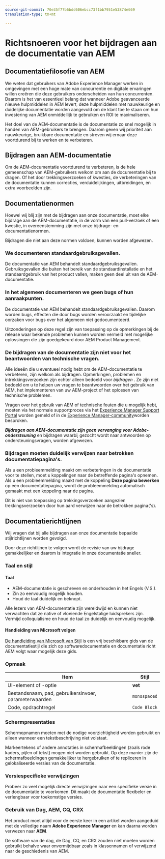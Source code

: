 ```yaml
---
source-git-commit: 70e35f77b6bdd606ebcc73f1bb7951e53874e669
translation-type: tm+mt

---
```

# Richtsnoeren voor het bijdragen aan de documentatie van AEM

## Documentatiefilosofie van AEM

We weten dat gebruikers van Adobe Experience Manager werken in omgevingen met een hoge mate van concurrentie en digitale ervaringen willen creëren die deze gebruikers onderscheiden van hun concurrenten. Daarom is het van essentieel belang dat wanneer Adobe geavanceerde nieuwe hulpmiddelen in AEM levert, deze hulpmiddelen met nauwkeurige en duidelijke documentatie worden aangevuld om de klant toe te staan om hun investering van AEM onmiddellijk te gebruiken en ROI te maximaliseren.

Het doel van de AEM-documentatie is de documentatie zo snel mogelijk in handen van AEM-gebruikers te brengen. Daarom geven wij prioriteit aan nauwkeurige, bruikbare documentatie en streven wij ernaar deze voortdurend bij te werken en te verbeteren.

## Bijdragen aan AEM-documentatie

Om de AEM-documentatie voortdurend te verbeteren, is de hele gemeenschap van AEM-gebruikers welkom om aan de documentatie bij te dragen. Of het door trekkingsverzoeken of kwesties, de verbeteringen van de documentatie kunnen correcties, verduidelijkingen, uitbreidingen, en extra voorbeelden zijn.

## Documentatienormen

Hoewel wij blij zijn met de bijdragen aan onze documentatie, moet elke bijdrage aan de AEM-documentatie, in de vorm van een pull-verzoek of een kwestie, in overeenstemming zijn met onze bijdrage- en documentatienormen.

Bijdragen die niet aan deze normen voldoen, kunnen worden afgewezen.

### We documenteren standaardgebruiksgevallen.

De documentatie van AEM behandelt standaardgebruiksgevallen. Gebruiksgevallen die buiten het bereik van de standaardinstallatie en het standaardgebruik van het product vallen, maken geen deel uit van de AEM-documentatie.

### In het algemeen documenteren we geen bugs of hun aanraakpunten.

De documentatie van AEM behandelt standaardgebruiksgevallen. Daarom worden bugs, effecten die door bugs worden veroorzaakt en tijdelijke oorzaken voor bugs over het algemeen niet gedocumenteerd.

Uitzonderingen op deze regel zijn van toepassing op de opmerkingen bij de release waar bekende problemen kunnen worden vermeld met mogelijke oplossingen die zijn goedgekeurd door AEM Product Management.

### De bijdragen van de documentatie zijn niet voor het beantwoorden van technische vragen.

Alle ideeën die u eventueel nodig hebt om de AEM-documentatie te verbeteren, zijn welkom als bijdragen. Opmerkingen, problemen en intrekkingsverzoeken zijn echter alleen bedoeld voor *bijdragen* . Ze zijn niet bedoeld om u te helpen uw vragen te beantwoorden over het gebruik van AEM, het implementeren van uw AEM-project of het oplossen van technische problemen.

Vragen over het gebruik van AEM of technische fouten die u mogelijk hebt, moeten via het normale supportproces via het [Experience Manager Support Portal](https://daycare.day.com/home.html) worden gemeld of in de [Experience Manager-community](http://help-forums.adobe.com/content/adobeforums/en/experience-manager-forum/adobe-experience-manager.html)worden besproken.

***Bijdragen aan AEM-documentatie zijn geen vervanging voor Adobe-ondersteuning*** en bijdragen waarbij gezocht wordt naar antwoorden op ondersteuningsvragen, worden afgewezen.

### Bijdragen moeten duidelijk verwijzen naar betrokken documentatiepagina&#39;s.

Als u een probleemmelding maakt om verbeteringen in de documentatie voor te stellen, moet u koppelingen naar de betreffende pagina&#39;s opnemen. Als u een probleemmelding maakt met de koppeling **Deze pagina bewerken** op een documentatiepagina, wordt de probleemmelding automatisch gemaakt met een koppeling naar de pagina.

Dit is niet van toepassing op trekkingsverzoeken aangezien trekkingsverzoeken door hun aard verwijzen naar de betrokken pagina(&#39;s).

## Documentatierichtlijnen

Wij vragen dat bij alle bijdragen aan onze documentatie bepaalde stijlrichtlijnen worden gevolgd.

Door deze richtlijnen te volgen wordt de revisie van uw bijdrage gemakkelijker en daarom is integratie in onze documentatie sneller.

### Taal en stijl

#### Taal

* AEM-documentatie is geschreven en onderhouden in het Engels (V.S.).
* Zin zo eenvoudig mogelijk houden.
* Houd de taal duidelijk en beknopt.

Alle lezers van AEM-documentatie zijn wereldwijd en kunnen niet verwachten dat ze native of vloeiende Engelstalige luidsprekers zijn. Vermijd colloquialisme en houd de taal zo duidelijk en eenvoudig mogelijk.

#### Handleiding van Microsoft volgen

[De handleiding van Microsoft van Stijl](https://docs.microsoft.com/en-us/style-guide/welcome/) is een vrij beschikbare gids van de documentatiestijl die zich op softwaredocumentatie en documentatie richt AEM volgt waar mogelijk deze gids.

### Opmaak

| Item | Stijl |
|---|---|
| UI-element of -optie | **vet** |
| Bestandsnaam, pad, gebruikersinvoer, parameterwaarden | `monospaced` |
| Code, opdrachtregel | ```Code Block``` |

### Schermpresentaties

Schermopnamen moeten met de nodige voorzichtigheid worden gebruikt en alleen wanneer een tekstbeschrijving niet volstaat.

Markeertekens of andere annotaties in schermafbeeldingen (zoals rode kaders, pijlen of tekst) mogen niet worden gebruikt. Op deze manier zijn de schermafbeeldingen gemakkelijker te hergebruiken of te repliceren in gelokaliseerde versies van de documentatie.

### Versiespecifieke verwijzingen

Probeer zo veel mogelijk directe verwijzingen naar een specifieke versie in de documentatie te voorkomen. Dit maakt de documentatie flexibeler en verlengbaar voor toekomstige versies.

### Gebruik van Dag, AEM, CQ, CRX

Het product moet altijd voor de eerste keer in een artikel worden aangeduid met de volledige naam **Adobe Experience Manager** en kan daarna worden verwezen naar **AEM**.

De software van de dag, de Dag, CQ, en CRX zouden niet moeten worden gebruikt behalve waar onvermijdbaar zoals in klassennamen of verwijzend naar de geschiedenis van AEM.